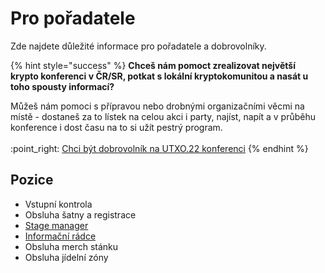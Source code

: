 # Pro pořadatele

Zde najdete důležité informace pro pořadatele a dobrovolníky.

{% hint style="success" %}
**Chceš nám pomoct zrealizovat největší krypto konferenci v ČR/SR, potkat s lokální kryptokomunitou a nasát u toho spousty informací?**

Můžeš nám pomoci s přípravou nebo drobnými organizačními věcmi na místě - dostaneš za to lístek na celou akci i party, najíst, napít a v průběhu konference i dost času na to si užít pestrý program.\
\
:point\_right: [Chci být dobrovolník na UTXO.22 konferenci](https://forms.gle/6ETPnsUrzqaG27Sj8)
{% endhint %}

## Pozice

* Vstupní kontrola
* Obsluha šatny a registrace
* [Stage manager](stage-manager.md)
* [Informační rádce](informacni-radce.md)
* Obsluha merch stánku
* Obsluha jídelní zóny
